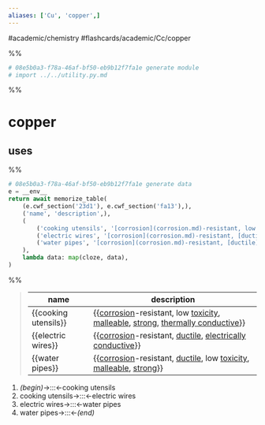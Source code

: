 ```yaml
---
aliases: ['Cu', 'copper',]
---
```


#academic/chemistry #flashcards/academic/Cc/copper

%%
```Python
# 08e5b0a3-f78a-46af-bf50-eb9b12f7fa1e generate module
# import ../../utility.py.md
```
%%

# copper

## uses

%%
```Python
# 08e5b0a3-f78a-46af-bf50-eb9b12f7fa1e generate data
e = __env__
return await memorize_table(
	(e.cwf_section('23d1'), e.cwf_section('fa13'),),
	('name', 'description',),
	(
		('cooking utensils', '[corrosion](corrosion.md)-resistant, low [toxicity](toxicity.md), [malleable](mallability.md), [strong](strength%20of%20materials.md), [thermally conductive](thermal%20conductivity.md)',),
		('electric wires', '[corrosion](corrosion.md)-resistant, [ductile](ductility.md), [electrically conductive](electrical%20conductivity.md)',),
		('water pipes', '[corrosion](corrosion.md)-resistant, [ductile](ductility.md), low [toxicity](toxicity.md), [malleable](malleability.md), [strong](strength%20of%20materials.md)',),
	),
	lambda data: map(cloze, data),
)
```
%%

<!--08e5b0a3-f78a-46af-bf50-eb9b12f7fa1e generate section="23d1"--><!-- The following content is generated at 2023-03-21T15:20:35.009079+08:00. Any edits will be overridden! -->

> | name | description |
> |-|-|
> | {{cooking utensils}} | {{[corrosion](corrosion.md)-resistant, low [toxicity](toxicity.md), [malleable](mallability.md), [strong](strength%20of%20materials.md), [thermally conductive](thermal%20conductivity.md)}} |
> | {{electric wires}} | {{[corrosion](corrosion.md)-resistant, [ductile](ductility.md), [electrically conductive](electrical%20conductivity.md)}} |
> | {{water pipes}} | {{[corrosion](corrosion.md)-resistant, [ductile](ductility.md), low [toxicity](toxicity.md), [malleable](malleability.md), [strong](strength%20of%20materials.md)}} | <!--SR:!2023-04-16,16,290!2023-04-07,6,230!2023-04-15,15,290!2023-04-05,1,210!2023-04-17,17,290!2023-04-06,5,240-->

<!--/08e5b0a3-f78a-46af-bf50-eb9b12f7fa1e-->

<!--08e5b0a3-f78a-46af-bf50-eb9b12f7fa1e generate section="fa13"--><!-- The following content is generated at 2023-03-21T15:20:35.024707+08:00. Any edits will be overridden! -->

1. _(begin)_→:::←cooking utensils <!--SR:!2023-04-16,16,290!2023-04-15,15,290-->
2. cooking utensils→:::←electric wires <!--SR:!2023-04-11,11,270!2023-04-18,18,300-->
3. electric wires→:::←water pipes <!--SR:!2023-04-14,14,290!2023-04-13,13,270-->
4. water pipes→:::←_(end)_ <!--SR:!2023-04-14,14,290!2023-04-17,17,290-->

<!--/08e5b0a3-f78a-46af-bf50-eb9b12f7fa1e-->
